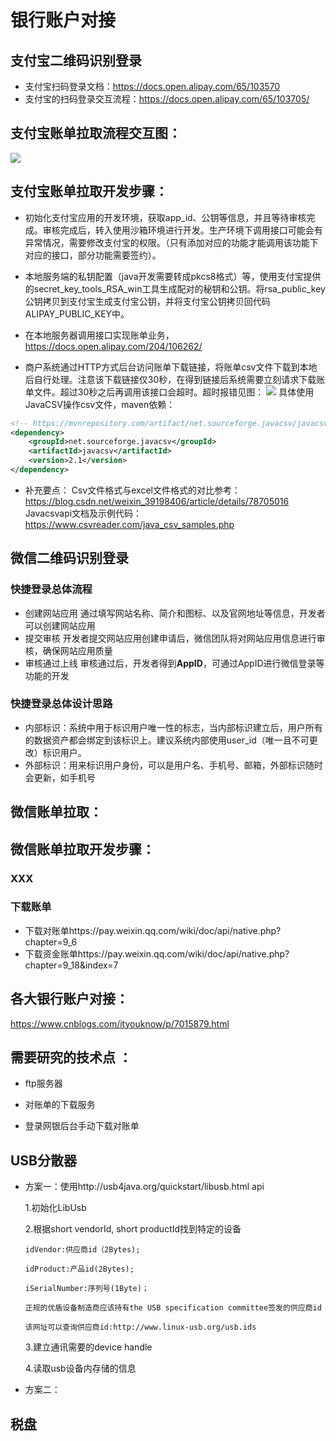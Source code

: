 # 银行账户对接

## 支付宝二维码识别登录
- 支付宝扫码登录文档：https://docs.open.alipay.com/65/103570
- 支付宝的扫码登录交互流程：https://docs.open.alipay.com/65/103705/

## 支付宝账单拉取流程交互图：
![](file:///C:/Users/LR/Desktop/1.jpg)
## 支付宝账单拉取开发步骤：
- 初始化支付宝应用的开发环境，获取app_id、公钥等信息，并且等待审核完成。审核完成后，转入使用沙箱环境进行开发。生产环境下调用接口可能会有异常情况，需要修改支付宝的权限。（只有添加对应的功能才能调用该功能下对应的接口，部分功能需要签约）。

- 本地服务端的私钥配置（java开发需要转成pkcs8格式）等，使用支付宝提供的secret_key_tools_RSA_win工具生成配对的秘钥和公钥。将rsa_public_key公钥拷贝到支付宝生成支付宝公钥，并将支付宝公钥拷贝回代码ALIPAY_PUBLIC_KEY中。

- 在本地服务器调用接口实现账单业务，https://docs.open.alipay.com/204/106262/

- 商户系统通过HTTP方式后台访问账单下载链接，将账单csv文件下载到本地后自行处理。注意该下载链接仅30秒，在得到链接后系统需要立刻请求下载账单文件。超过30秒之后再调用该接口会超时。超时报错见图：
![](file:///C:/Users/LR/Desktop/2.png)
具体使用JavaCSV操作csv文件，maven依赖：

``` xml
<!-- https://mvnrepository.com/artifact/net.sourceforge.javacsv/javacsv -->
<dependency>
    <groupId>net.sourceforge.javacsv</groupId>
    <artifactId>javacsv</artifactId>
    <version>2.1</version>
</dependency>
```

- 补充要点：
Csv文件格式与excel文件格式的对比参考：https://blog.csdn.net/weixin_39198406/article/details/78705016
Javacsvapi文档及示例代码：https://www.csvreader.com/java_csv_samples.php

## 微信二维码识别登录
### 快捷登录总体流程
- 创建网站应用
通过填写网站名称、简介和图标、以及官网地址等信息，开发者可以创建网站应用
- 提交审核
开发者提交网站应用创建申请后，微信团队将对网站应用信息进行审核，确保网站应用质量
- 审核通过上线
审核通过后，开发者得到<b>AppID</b>，可通过AppID进行微信登录等功能的开发

### 快捷登录总体设计思路
- 内部标识：系统中用于标识用户唯一性的标志，当内部标识建立后，用户所有的数据资产都会绑定到该标识上。建议系统内部使用user_id（唯一且不可更改）标识用户。
- 外部标识：用来标识用户身份，可以是用户名、手机号、邮箱，外部标识随时会更新，如手机号

## 微信账单拉取：
## 微信账单拉取开发步骤：
### XXX
### 下载账单
- 下载对账单https://pay.weixin.qq.com/wiki/doc/api/native.php?chapter=9_6
- 下载资金账单https://pay.weixin.qq.com/wiki/doc/api/native.php?chapter=9_18&index=7

## 各大银行账户对接：
https://www.cnblogs.com/ityouknow/p/7015879.html
## 需要研究的技术点 ：
- ftp服务器

- 对账单的下载服务
- 登录网银后台手动下载对账单

## USB分散器
- 方案一：使用http://usb4java.org/quickstart/libusb.html api<br>

  1.初始化LibUsb<br>

  2.根据short vendorId, short productId找到特定的设备<br>

      idVendor:供应商id（2Bytes);
      
      idProduct:产品id(2Bytes);

      iSerialNumber:序列号(1Byte)；

      正规的优盾设备制造商应该持有the USB specification committee签发的供应商id

      该网址可以查询供应商id:http://www.linux-usb.org/usb.ids

  3.建立通讯需要的device handle<br>

  4.读取usb设备内存储的信息

- 方案二：

## 税盘
